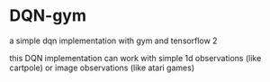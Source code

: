 # DQN-gym

a simple dqn implementation with gym and tensorflow 2

this DQN implementation can work with simple 1d observations (like cartpole) or image observations (like atari games)

